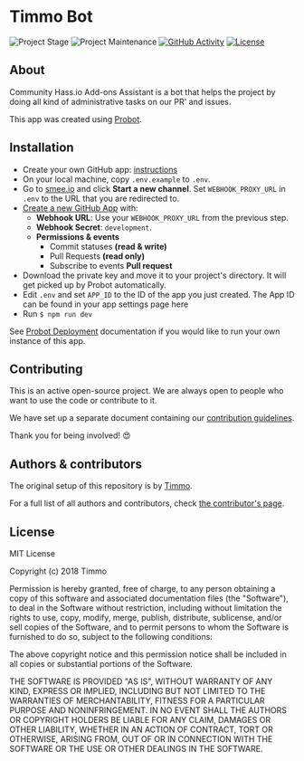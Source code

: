 # Timmo Bot

![Project Stage][project-stage-shield]
![Project Maintenance][maintenance-shield]
[![GitHub Activity][commits-shield]][commits]
[![License][license-shield]](LICENSE.md)

## About

Community Hass.io Add-ons Assistant is a bot that helps the project by
doing all kind of administrative tasks on our PR' and issues.

This app was created using [Probot][probot].

## Installation

- Create your own GitHub app: [instructions][instructions]
- On your local machine, copy `.env.example` to `.env`.
- Go to [smee.io][smee] and click **Start a new channel**. Set `WEBHOOK_PROXY_URL` in `.env` to the URL that you are redirected to.
- [Create a new GitHub App][github-app] with:
  - **Webhook URL**: Use your `WEBHOOK_PROXY_URL` from the previous step.
  - **Webhook Secret**: `development`.
  - **Permissions & events**
    - Commit statuses **(read & write)**
    - Pull Requests **(read only)**
    - Subscribe to events **Pull request**
- Download the private key and move it to your project's directory. It will get picked up by Probot automatically.
- Edit `.env` and set `APP_ID` to the ID of the app you just created. The App ID can be found in your app settings page here
- Run `$ npm run dev`

See [Probot Deployment][deployment] documentation if you would like to run your own instance of this app.

## Contributing

This is an active open-source project. We are always open to people who want to
use the code or contribute to it.

We have set up a separate document containing our
[contribution guidelines](.github/CONTRIBUTING.md).

Thank you for being involved! :heart_eyes:

## Authors & contributors

The original setup of this repository is by [Timmo][timmo].

For a full list of all authors and contributors,
check [the contributor's page][contributors].

## License

MIT License

Copyright (c) 2018 Timmo

Permission is hereby granted, free of charge, to any person obtaining a copy
of this software and associated documentation files (the "Software"), to deal
in the Software without restriction, including without limitation the rights
to use, copy, modify, merge, publish, distribute, sublicense, and/or sell
copies of the Software, and to permit persons to whom the Software is
furnished to do so, subject to the following conditions:

The above copyright notice and this permission notice shall be included in all
copies or substantial portions of the Software.

THE SOFTWARE IS PROVIDED "AS IS", WITHOUT WARRANTY OF ANY KIND, EXPRESS OR
IMPLIED, INCLUDING BUT NOT LIMITED TO THE WARRANTIES OF MERCHANTABILITY,
FITNESS FOR A PARTICULAR PURPOSE AND NONINFRINGEMENT. IN NO EVENT SHALL THE
AUTHORS OR COPYRIGHT HOLDERS BE LIABLE FOR ANY CLAIM, DAMAGES OR OTHER
LIABILITY, WHETHER IN AN ACTION OF CONTRACT, TORT OR OTHERWISE, ARISING FROM,
OUT OF OR IN CONNECTION WITH THE SOFTWARE OR THE USE OR OTHER DEALINGS IN THE
SOFTWARE.

[commits-shield]: https://img.shields.io/github/commit-activity/y/timmo001/timmo-bot.svg
[commits]: https://github.com/timmo001/timmo-bot/commits/master
[contributors]: https://github.com/timmo001/timmo-bot/graphs/contributors
[timmo]: https://github.com/timmo001
[issue]: https://github.com/timmo001/timmo-bot/issues
[keepchangelog]: http://keepachangelog.com/en/1.0.0/
[license-shield]: https://img.shields.io/github/license/timmo001/timmo-bot.svg
[maintenance-shield]: https://img.shields.io/maintenance/yes/2018.svg
[project-stage-shield]: https://img.shields.io/badge/project%20stage-production%20ready-brightgreen.svg
[instructions]: https://probot.github.io/docs/development/#configure-a-github-app
[smee]: https://smee.io
[github-app]: https://github.com/settings/apps/new
[deployment]: https://probot.github.io/docs/deployment/
[probot]: https://github.com/probot/probot
